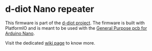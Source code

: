 # d-diot Nano repeater

This firmware is part of the [d-diot project](https://www.d-diot.com).
The firmware is built with PlatformIO and is meant to be used with the [General Purpose pcb for Arduino Nano](https://www.d-diot.com/2019/06/20/general-purpose-pcb-for-arduino-nano/).

Visit the dedicated [wiki page](https://wiki.d-diot.com/hardware/pcb/mysensors/gp_pcb_nano) to know more.
